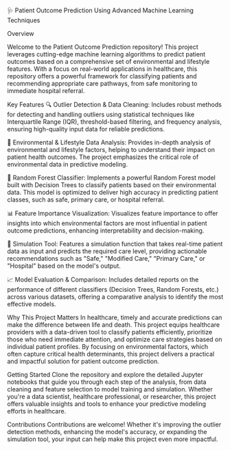 🩺 Patient Outcome Prediction Using Advanced Machine Learning Techniques

Overview

Welcome to the Patient Outcome Prediction repository! This project leverages cutting-edge machine learning algorithms to predict patient outcomes based on a comprehensive set of environmental and lifestyle features. With a focus on real-world applications in healthcare, this repository offers a powerful framework for classifying patients and recommending appropriate care pathways, from safe monitoring to immediate hospital referral.

Key Features
🔍 Outlier Detection & Data Cleaning: Includes robust methods for detecting and handling outliers using statistical techniques like Interquartile Range (IQR), threshold-based filtering, and frequency analysis, ensuring high-quality input data for reliable predictions.

🌳 Environmental & Lifestyle Data Analysis: Provides in-depth analysis of environmental and lifestyle factors, helping to understand their impact on patient health outcomes. The project emphasizes the critical role of environmental data in predictive modeling.

🌲 Random Forest Classifier: Implements a powerful Random Forest model built with Decision Trees to classify patients based on their environmental data. This model is optimized to deliver high accuracy in predicting patient classes, such as safe, primary care, or hospital referral.

📊 Feature Importance Visualization: Visualizes feature importance to offer insights into which environmental factors are most influential in patient outcome predictions, enhancing interpretability and decision-making.

🔄 Simulation Tool: Features a simulation function that takes real-time patient data as input and predicts the required care level, providing actionable recommendations such as "Safe," "Modified Care," "Primary Care," or "Hospital" based on the model's output.

📈 Model Evaluation & Comparison: Includes detailed reports on the performance of different classifiers (Decision Trees, Random Forests, etc.) across various datasets, offering a comparative analysis to identify the most effective models.

Why This Project Matters
In healthcare, timely and accurate predictions can make the difference between life and death. This project equips healthcare providers with a data-driven tool to classify patients efficiently, prioritize those who need immediate attention, and optimize care strategies based on individual patient profiles. By focusing on environmental factors, which often capture critical health determinants, this project delivers a practical and impactful solution for patient outcome prediction.

Getting Started
Clone the repository and explore the detailed Jupyter notebooks that guide you through each step of the analysis, from data cleaning and feature selection to model training and simulation. Whether you're a data scientist, healthcare professional, or researcher, this project offers valuable insights and tools to enhance your predictive modeling efforts in healthcare.

Contributions
Contributions are welcome! Whether it's improving the outlier detection methods, enhancing the model's accuracy, or expanding the simulation tool, your input can help make this project even more impactful.
